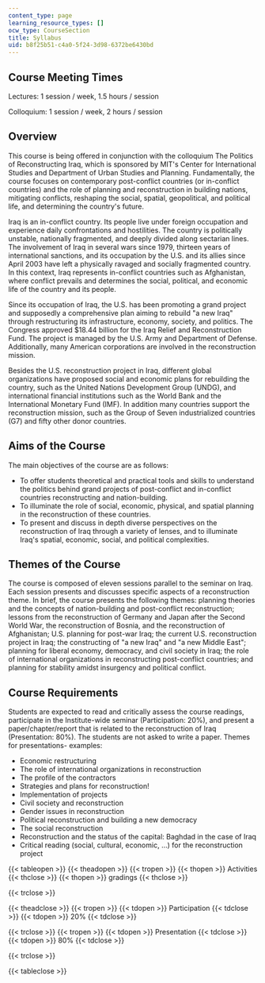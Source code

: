 ```yaml
---
content_type: page
learning_resource_types: []
ocw_type: CourseSection
title: Syllabus
uid: b8f25b51-c4a0-5f24-3d98-6372be6430bd
---
```


Course Meeting Times
--------------------

Lectures: 1 session / week, 1.5 hours / session

Colloquium: 1 session / week, 2 hours / session

Overview
--------

This course is being offered in conjunction with the colloquium The Politics of Reconstructing Iraq, which is sponsored by MIT's Center for International Studies and Department of Urban Studies and Planning. Fundamentally, the course focuses on contemporary post-conflict countries (or in-conflict countries) and the role of planning and reconstruction in building nations, mitigating conflicts, reshaping the social, spatial, geopolitical, and political life, and determining the country's future.

Iraq is an in-conflict country. Its people live under foreign occupation and experience daily confrontations and hostilities. The country is politically unstable, nationally fragmented, and deeply divided along sectarian lines. The involvement of Iraq in several wars since 1979, thirteen years of international sanctions, and its occupation by the U.S. and its allies since April 2003 have left a physically ravaged and socially fragmented country. In this context, Iraq represents in-conflict countries such as Afghanistan, where conflict prevails and determines the social, political, and economic life of the country and its people.

Since its occupation of Iraq, the U.S. has been promoting a grand project and supposedly a comprehensive plan aiming to rebuild "a new Iraq" through restructuring its infrastructure, economy, society, and politics. The Congress approved $18.44 billion for the Iraq Relief and Reconstruction Fund. The project is managed by the U.S. Army and Department of Defense. Additionally, many American corporations are involved in the reconstruction mission.

Besides the U.S. reconstruction project in Iraq, different global organizations have proposed social and economic plans for rebuilding the country, such as the United Nations Development Group (UNDG), and international financial institutions such as the World Bank and the International Monetary Fund (IMF). In addition many countries support the reconstruction mission, such as the Group of Seven industrialized countries (G7) and fifty other donor countries.

Aims of the Course
------------------

The main objectives of the course are as follows:

*   To offer students theoretical and practical tools and skills to understand the politics behind grand projects of post-conflict and in-conflict countries reconstructing and nation-building.
*   To illuminate the role of social, economic, physical, and spatial planning in the reconstruction of these countries.
*   To present and discuss in depth diverse perspectives on the reconstruction of Iraq through a variety of lenses, and to illuminate Iraq's spatial, economic, social, and political complexities.

Themes of the Course
--------------------

The course is composed of eleven sessions parallel to the seminar on Iraq. Each session presents and discusses specific aspects of a reconstruction theme. In brief, the course presents the following themes: planning theories and the concepts of nation-building and post-conflict reconstruction; lessons from the reconstruction of Germany and Japan after the Second World War, the reconstruction of Bosnia, and the reconstruction of Afghanistan; U.S. planning for post-war Iraq; the current U.S. reconstruction project in Iraq; the constructing of "a new Iraq" and "a new Middle East"; planning for liberal economy, democracy, and civil society in Iraq; the role of international organizations in reconstructing post-conflict countries; and planning for stability amidst insurgency and political conflict.

Course Requirements
-------------------

Students are expected to read and critically assess the course readings, participate in the Institute-wide seminar (Participation: 20%), and present a paper/chapter/report that is related to the reconstruction of Iraq (Presentation: 80%). The students are not asked to write a paper. Themes for presentations- examples:

*   Economic restructuring
*   The role of international organizations in reconstruction
*   The profile of the contractors
*   Strategies and plans for reconstruction!
*   Implementation of projects
*   Civil society and reconstruction
*   Gender issues in reconstruction
*   Political reconstruction and building a new democracy
*   The social reconstruction
*   Reconstruction and the status of the capital: Baghdad in the case of Iraq
*   Critical reading (social, cultural, economic, …) for the reconstruction project

{{< tableopen >}}
{{< theadopen >}}
{{< tropen >}}
{{< thopen >}}
Activities
{{< thclose >}}
{{< thopen >}}
gradings
{{< thclose >}}

{{< trclose >}}

{{< theadclose >}}
{{< tropen >}}
{{< tdopen >}}
Participation
{{< tdclose >}}
{{< tdopen >}}
20%
{{< tdclose >}}

{{< trclose >}}
{{< tropen >}}
{{< tdopen >}}
Presentation
{{< tdclose >}}
{{< tdopen >}}
80%
{{< tdclose >}}

{{< trclose >}}

{{< tableclose >}}